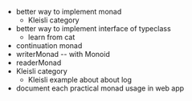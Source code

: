 - better way to implement monad
  - Kleisli category
- better way to implement interface of typeclass
  - learn from cat
- continuation monad
- writerMonad -- with Monoid
- readerMonad
- Kleisli category
  - Kleisli example about about log
- document each practical monad usage in web app
